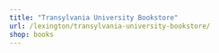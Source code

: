 ```yaml
---
title: "Transylvania University Bookstore"
url: /lexington/transylvania-university-bookstore/
shop: books
---
```

